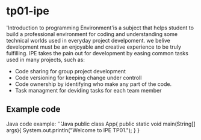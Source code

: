 # tp01-ipe
 'Introduction to programming Environment'is a subject that helps student to build a professional environment for coding and understanding some technical worlds used in everyday project develpoment. we belive development must be an enjoyable and creative experience to be truly fulfilling. IPE takes the pain out for development by easing common tasks used in many projects, such as:

- Code sharing for group project development
- Code versioning for keeping change under controll
- Code ownership by identifying who make any part of the code.
- Task managment for deviding tasks for each team member

##  Example code
Java code example:
'''Java 
    public class App{
        public static void main(String[] args){
            System.out.println("Welcome to IPE TP01.");
        }
    }
